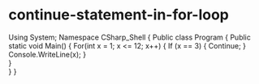 # continue-statement-in-for-loop
Using System;
Namespace CSharp_Shell
{
    Public class Program 
    {
        Public static void Main()
        {
	For(int x = 1; x <= 12; x++) 
    { 
         If (x == 3) 
           { 
               Continue; 
            } 
            Console.WriteLine(x);
        }   
  }   
  } 
  }
